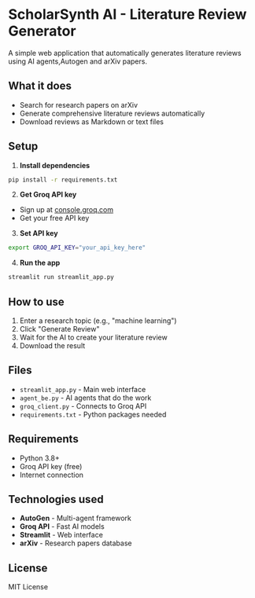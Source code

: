 # ScholarSynth AI - Literature Review Generator

A simple web application that automatically generates literature reviews using AI agents,Autogen and arXiv papers.

## What it does

- Search for research papers on arXiv
- Generate comprehensive literature reviews automatically
- Download reviews as Markdown or text files

## Setup

1. **Install dependencies**
```bash
pip install -r requirements.txt
```

2. **Get Groq API key**
- Sign up at [console.groq.com](https://console.groq.com/keys)
- Get your free API key

3. **Set API key**
```bash
export GROQ_API_KEY="your_api_key_here"
```

4. **Run the app**
```bash
streamlit run streamlit_app.py
```

## How to use

1. Enter a research topic (e.g., "machine learning")
2. Click "Generate Review"
3. Wait for the AI to create your literature review
4. Download the result

## Files

- `streamlit_app.py` - Main web interface
- `agent_be.py` - AI agents that do the work
- `groq_client.py` - Connects to Groq API
- `requirements.txt` - Python packages needed

## Requirements

- Python 3.8+
- Groq API key (free)
- Internet connection

## Technologies used

- **AutoGen** - Multi-agent framework
- **Groq API** - Fast AI models
- **Streamlit** - Web interface
- **arXiv** - Research papers database

## License

MIT License
